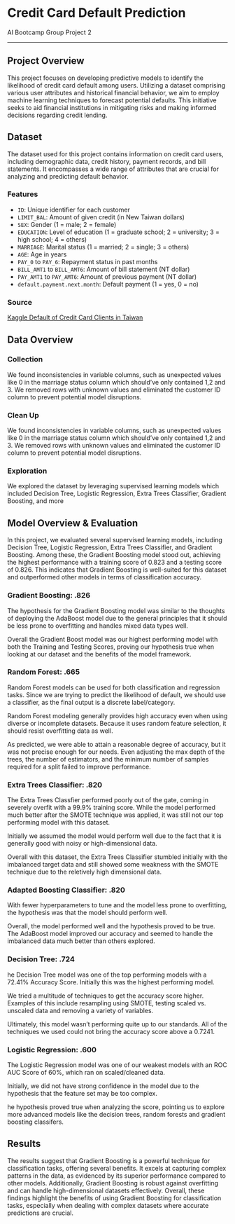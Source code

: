 # Credit Card Default Prediction
AI Bootcamp Group Project 2

---
## Project Overview

This project focuses on developing predictive models to identify the likelihood of credit card default among users. Utilizing a dataset comprising various user attributes and historical financial behavior, we aim to employ machine learning techniques to forecast potential defaults. This initiative seeks to aid financial institutions in mitigating risks and making informed decisions regarding credit lending.

## Dataset

The dataset used for this project contains information on credit card users, including demographic data, credit history, payment records, and bill statements. It encompasses a wide range of attributes that are crucial for analyzing and predicting default behavior.

### Features

- `ID`: Unique identifier for each customer
- `LIMIT_BAL`: Amount of given credit (in New Taiwan dollars)
- `SEX`: Gender (1 = male; 2 = female)
- `EDUCATION`: Level of education (1 = graduate school; 2 = university; 3 = high school; 4 = others)
- `MARRIAGE`: Marital status (1 = married; 2 = single; 3 = others)
- `AGE`: Age in years
- `PAY_0` to `PAY_6`: Repayment status in past months
- `BILL_AMT1` to `BILL_AMT6`: Amount of bill statement (NT dollar)
- `PAY_AMT1` to `PAY_AMT6`: Amount of previous payment (NT dollar)
- `default.payment.next.month`: Default payment (1 = yes, 0 = no)

### Source

[Kaggle Default of Credit Card Clients in Taiwan](https://www.kaggle.com/datasets/uciml/default-of-credit-card-clients-dataset)


## Data Overview

### Collection
We found inconsistencies in variable columns, such as unexpected values like 0 in the marriage status column which should’ve only contained 1,2 and 3. We removed rows with unknown values and eliminated the customer ID column to prevent potential model disruptions.

### Clean Up
We found inconsistencies in variable columns, such as unexpected values like 0 in the marriage status column which should’ve only contained 1,2 and 3. We removed rows with unknown values and eliminated the customer ID column to prevent potential model disruptions.

### Exploration
We explored the dataset by leveraging supervised learning models which included Decision Tree, Logistic Regression, Extra Trees Classifier, Gradient Boosting, and more


## Model Overview & Evaluation

In this project, we evaluated several supervised learning models, including Decision Tree, Logistic Regression, Extra Trees Classifier, and Gradient Boosting. Among these, the Gradient Boosting model stood out, achieving the highest performance with a training score of 0.823 and a testing score of 0.826. This indicates that Gradient Boosting is well-suited for this dataset and outperformed other models in terms of classification accuracy.

### Gradient Boosting: .826
  The hypothesis for the Gradient Boosting model was similar to the thoughts of deploying the AdaBoost model due to the general principles that it should be less prone to overfitting and handles mixed data 
  types well.

  Overall the Gradient Boost model was our highest performing model with both the Training and Testing Scores, proving our hypothesis true when looking at our dataset and the benefits of the model framework. 
### Random Forest: .665
Random Forest models can be used for both classification and regression tasks. Since we are trying to predict the likelihood of default, we should use a classifier, as the final output is a discrete label/category.

Random Forest modeling generally provides high accuracy even when using diverse or incomplete datasets. Because it uses random feature selection, it should resist overfitting data as well.

As predicted, we were able to attain a reasonable degree of accuracy, but it was not precise enough for our needs. Even adjusting the max depth of the trees, the number of estimators, and the minimum number of samples required for a split failed to improve performance.

### Extra Trees Classifier: .820
  The Extra Trees Classfier performed poorly out of the gate, coming in severely overfit with a 99.9% training score.  While the model performed much better after the SMOTE technique was applied, it was still 
  not our top performing model with this dataset.

  Initially we assumed the model would perform well due to the fact that it is generally good with noisy or high-dimensional data.

  Overall with this dataset, the Extra Trees Classifier stumbled initially with the imbalanced target data and still showed some weakness with the SMOTE technique due to the reletively high dimensional data. 
### Adapted Boosting Classifier: .820
  With fewer hyperparameters to tune and the model less prone to overfitting, the hypothesis was that the model should perform well.

  Overall, the model performed well and the hypothesis proved to be true.  The AdaBoost model improved our accuracy and seemed to handle the imbalanced data much better than others explored. 

### Decision Tree: .724
he Decision Tree model was one of the top performing models with a 72.41% Accuracy Score. Initially this was the highest performing model. 

We tried a multitude of techniques to get the accuracy score higher. Examples of this include resampling using SMOTE, testing scaled vs. unscaled data and removing a variety of variables.

Ultimately, this model wasn’t performing quite up to our standards. All of the techniques we used could not bring the accuracy score above a 0.7241. 

### Logistic Regression: .600
The Logistic Regression model was one of our weakest models with an ROC AUC Score of 60%, which ran on scaled/cleaned data.

Initially, we did not have strong confidence in the model due to the hypothesis that the feature set may be too complex.

he hypothesis proved true when analyzing the score, pointing us to explore more advanced models like the decision trees, random forests and gradient boosting classifers.

## Results
The results suggest that Gradient Boosting is a powerful technique for classification tasks, offering several benefits. It excels at capturing complex patterns in the data, as evidenced by its superior performance compared to other models. Additionally, Gradient Boosting is robust against overfitting and can handle high-dimensional datasets effectively. Overall, these findings highlight the benefits of using Gradient Boosting for classification tasks, especially when dealing with complex datasets where accurate predictions are crucial.




